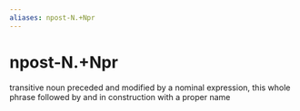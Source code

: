 ```yaml
---
aliases: npost-N.+Npr
---
```

# npost-N.+Npr

transitive noun preceded and modified by a nominal expression, this whole phrase followed by and in construction with a proper name